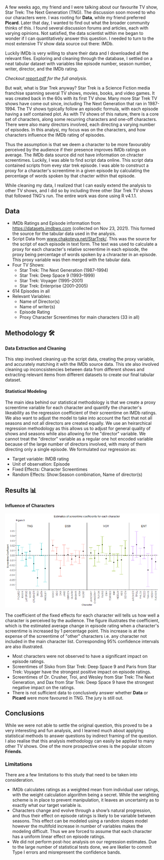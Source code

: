 A few weeks ago, my friend and I were talking about our favourite TV show, Star Trek: The Next Generation (TNG). The discussion soon moved to who our characters were. I was rooting for **Data**, while my friend preferred **Picard**. Later that day, I wanted to find out what the broader community thinks of this. I found several discussion forums and articles, each with varying opinions. Not satisfied, the data scientist within me began to wonder if I can quantitatively answer this question. I needed  to turn to the most extensive TV show data source out there: IMDb.  

Luckily IMDb is very willing to share their data and I downloaded all the relevant files. Exploring and cleaning through the database, I settled on a neat tabular dataset with variables like episode number, season number, writer, director, and the IMDb rating. 

*Checkout [report.pdf](report.pdf) for the full analysis.*

But wait, what is Star Trek anyway? Star Trek is a Science Fiction media franchise spanning several TV shows, movies, books, and video games. It was created back in the 60s with its first TV show. Many more Star Trek TV shows have come out since, including The Next Generation that ran in 1987-1994. The TV shows typically follow an episodic formula, with each episode having a self contained plot. As with TV shows of this nature, there is a core set of characters, along some recurring characters and one-off characters. There were also many directors involved, each directing a varying number of episodes. In this analysi, my focus was on the characters, and how characters influence the IMDb rating of episodes.

Thus the assumption is that we deem a character to be more favourably perceived by the audience if their presence improves IMDb ratings on average. The IMDb data source did not have information on chracter screentimes. Luckily, I was able to find script data online. This script data contained scripts from evey star trek episode. I was able to construct a proxy for a character's screentime in a given episode by calculating the percentage of words spoken by that chacter within that episode.

While cleaning my data, I realized that I can easily extend the analysis to other TV shows, and I did so by including three other Star Trek TV shows that followed TNG's run. The entire work was done using R v4.1.1.

## Data 
- IMDb Ratings and Episode information from https://datasets.imdbws.com (collected on Nov 23, 2021). This formed the source for the tabular data used in the analysis.
- Script Data from www.chakoteya.net/StarTrek/. This was the source for the script of each episode in text form. The text was used to calculate a proxy for each character's relative screentime in each episode, the proxy being percentage of words spoken by a chraracter in an episode. This proxy variable was then merged with the tabular data.
- Four TV Shows: 
  - Star Trek: The Next Generation (1987–1994)
  - Star Trek: Deep Space 9 (1993–1999)
  - Star Trek: Voyager (1995–2001)
  - Star Trek: Enterprise (2001–2005)
- 614 Episodes in all
- Relevant Variables: 
  - Name of Director(s)
  - Name of writer(s)
  - Episode Rating
  - Proxy Character Screentimes for main characters (33 in all)

## Methodology 🛠️

#### Data Extraction and Cleaning
This step involved cleaning up the script data, creating the proxy variable, and accurately matching it with the IMDb source data. This ste also involved cleaning up inconcsistencies between data from different shows and extracting relevant items from different datasets to create our final tabular dataset. 

#### Statistical Modeling
The main idea behind our statistical methodology is that we create a proxy screentime variable for each character and quantify the character's likeability as the regression coefficient of their screentime on IMDb ratings. We also want to adjust the model to take into account the fact that not all seasons and not all directors are created equally. We use an heirarchical regression methodology as this allows us to adjust for general quality of shows and seasons while also allowing for the "director" variable. We cannot treat the "director" variable as a regular one hot encoded variable because of the large number of directors involved, with many of them directing only a single episode. We formulated our regression as:
  - Target variable: IMDB rating
  - Unit of observation: Episode
  - Fixed Effects: Character Screentimes
  - Random Effects: Show:Season combination, Name of director(s)

## Results 📊
#### Influence of Characters  

![plot](screentime_coef.png?raw=true)  

The coefficient of the fixed effects for each character will tells us how well a character is perceived by the audience. The figure illustrates the coefficient, which is the estimated average change in episode rating when a character's screentime is increased by 1 percentage point. This increase is at the expense of the screentime of "other" characters i.e. any character not included in the main character list. Corresponding 95% confidence intervals are also illustrated.
- Most characters were not observed to have a significant impact on episode ratings.
- Screentimes of Sisko from Star Trek: Deep Space 9 and Paris from Star Trek: Voyager have the strongest positive impact on episode ratings.
- Screentimes of Dr. Crusher, Troi, and Wesley from Star Trek: The Next Generation, and Dax from Star Trek: Deep Space 9 have the strongest negative impact on the ratings.
- There is not sufficient data to conclusively answer whether **Data** or **Picard** were more favoured in TNG. The jury is still out.

## Conclusions  
While we were not able to settle the original question, this proved to be a very interesting and fun analysis, and I learned much about applying statistical methods to answer questions by indirect framing of the question. I also realise that this analysis methodology can easily be applied to many other TV shows. One of the more prospective ones is the popular sitcom **Friends**.

### Limitations  
There are a few limitations to this study that need to be taken into consideration.
- IMDb calculates ratings as a weighted mean from individual user ratings, with the weight calculation algorithm being a secret. While the weighting scheme is in place to prevent manipulation, it leaves an uncertainty as to exactly what our target variable is.
- Characters change and evolve through a show’s natural progression, and thus their effect on episode ratings is likely to be variable between seasons. This effect can be modeled using a random slopes model however the multifold increase in number of variables makes the modeling difficult. Thus we are forced to assume that each character has a uniform linear effect on episode ratings.
- We did not perform post-hoc analysis on our regression estimates. Due to the large number of statistical tests done, we are likelier to commit Type I errors and misrepresent the confidence bands. 

